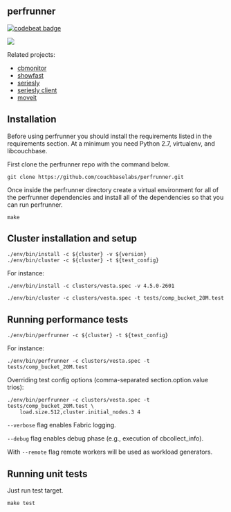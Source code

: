 perfrunner
----------

[![codebeat badge](https://codebeat.co/badges/7870f2d2-4a41-477e-af30-d9a8cf097626)](https://codebeat.co/projects/github-com-couchbase-perfrunner)

![](docs/perf_infra.png)

Related projects:
* [cbmonitor](https://github.com/couchbase/cbmonitor)
* [showfast](https://github.com/couchbaselabs/showfast)
* [seriesly](https://github.com/dustin/seriesly)
* [seriesly client](https://github.com/pavel-paulau/seriesly-python-client)
* [moveit](https://github.com/pavel-paulau/moveit)

Installation
------------

Before using perfrunner you should install the requirements listed in the requirements section. At a minimum you need Python 2.7, virtualenv, and libcouchbase.

First clone the perfrunner repo with the command below.

    git clone https://github.com/couchbaselabs/perfrunner.git

Once inside the perfrunner directory create a virtual environment for all of the perfrunner dependencies and install all of the dependencies so that you can run perfrunner.

    make

Cluster installation and setup
------------------------------

    ./env/bin/install -c ${cluster} -v ${version}
    ./env/bin/cluster -c ${cluster} -t ${test_config}

For instance:

    ./env/bin/install -c clusters/vesta.spec -v 4.5.0-2601

    ./env/bin/cluster -c clusters/vesta.spec -t tests/comp_bucket_20M.test

Running performance tests
-------------------------

    ./env/bin/perfrunner -c ${cluster} -t ${test_config}

For instance:

    ./env/bin/perfrunner -c clusters/vesta.spec -t tests/comp_bucket_20M.test

Overriding test config options (comma-separated section.option.value trios):

    ./env/bin/perfrunner -c clusters/vesta.spec -t tests/comp_bucket_20M.test \
        load.size.512,cluster.initial_nodes.3 4

`--verbose` flag enables Fabric logging.

`--debug` flag enables debug phase (e.g., execution of cbcollect_info).

With `--remote` flag remote workers will be used as workload generators.

Running unit tests
------------------

Just run test target.

    make test
